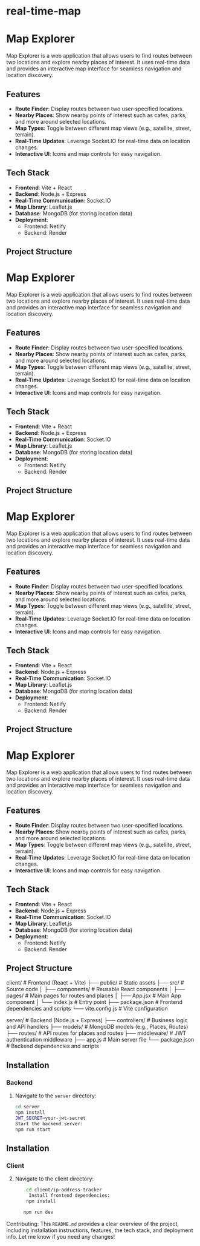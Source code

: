 # real-time-map
# Map Explorer

Map Explorer is a web application that allows users to find routes between two locations and explore nearby places of interest. It uses real-time data and provides an interactive map interface for seamless navigation and location discovery.

## Features

- **Route Finder**: Display routes between two user-specified locations.
- **Nearby Places**: Show nearby points of interest such as cafes, parks, and more around selected locations.
- **Map Types**: Toggle between different map views (e.g., satellite, street, terrain).
- **Real-Time Updates**: Leverage Socket.IO for real-time data on location changes.
- **Interactive UI**: Icons and map controls for easy navigation.

## Tech Stack

- **Frontend**: Vite + React
- **Backend**: Node.js + Express
- **Real-Time Communication**: Socket.IO
- **Map Library**: Leaflet.js
- **Database**: MongoDB (for storing location data)
- **Deployment**:
  - Frontend: Netlify
  - Backend: Render

## Project Structure

# Map Explorer

Map Explorer is a web application that allows users to find routes between two locations and explore nearby places of interest. It uses real-time data and provides an interactive map interface for seamless navigation and location discovery.

## Features

- **Route Finder**: Display routes between two user-specified locations.
- **Nearby Places**: Show nearby points of interest such as cafes, parks, and more around selected locations.
- **Map Types**: Toggle between different map views (e.g., satellite, street, terrain).
- **Real-Time Updates**: Leverage Socket.IO for real-time data on location changes.
- **Interactive UI**: Icons and map controls for easy navigation.

## Tech Stack

- **Frontend**: Vite + React
- **Backend**: Node.js + Express
- **Real-Time Communication**: Socket.IO
- **Map Library**: Leaflet.js
- **Database**: MongoDB (for storing location data)
- **Deployment**:
  - Frontend: Netlify
  - Backend: Render

## Project Structure

# Map Explorer

Map Explorer is a web application that allows users to find routes between two locations and explore nearby places of interest. It uses real-time data and provides an interactive map interface for seamless navigation and location discovery.

## Features

- **Route Finder**: Display routes between two user-specified locations.
- **Nearby Places**: Show nearby points of interest such as cafes, parks, and more around selected locations.
- **Map Types**: Toggle between different map views (e.g., satellite, street, terrain).
- **Real-Time Updates**: Leverage Socket.IO for real-time data on location changes.
- **Interactive UI**: Icons and map controls for easy navigation.

## Tech Stack

- **Frontend**: Vite + React
- **Backend**: Node.js + Express
- **Real-Time Communication**: Socket.IO
- **Map Library**: Leaflet.js
- **Database**: MongoDB (for storing location data)
- **Deployment**:
  - Frontend: Netlify
  - Backend: Render

## Project Structure
# Map Explorer

Map Explorer is a web application that allows users to find routes between two locations and explore nearby places of interest. It uses real-time data and provides an interactive map interface for seamless navigation and location discovery.

## Features

- **Route Finder**: Display routes between two user-specified locations.
- **Nearby Places**: Show nearby points of interest such as cafes, parks, and more around selected locations.
- **Map Types**: Toggle between different map views (e.g., satellite, street, terrain).
- **Real-Time Updates**: Leverage Socket.IO for real-time data on location changes.
- **Interactive UI**: Icons and map controls for easy navigation.

## Tech Stack

- **Frontend**: Vite + React
- **Backend**: Node.js + Express
- **Real-Time Communication**: Socket.IO
- **Map Library**: Leaflet.js
- **Database**: MongoDB (for storing location data)
- **Deployment**:
  - Frontend: Netlify
  - Backend: Render

## Project Structure
client/ # Frontend (React + Vite) ├── public/ # Static assets ├── src/ # Source code │ ├── components/ # Reusable React components │ ├── pages/ # Main pages for routes and places │ ├── App.jsx # Main App component │ └── index.js # Entry point ├── package.json # Frontend dependencies and scripts └── vite.config.js # Vite configuration

server/ # Backend (Node.js + Express) ├── controllers/ # Business logic and API handlers ├── models/ # MongoDB models (e.g., Places, Routes) ├── routes/ # API routes for places and routes ├── middleware/ # JWT authentication middleware ├── app.js # Main server file └── package.json # Backend dependencies and scripts


## Installation

### Backend

1. Navigate to the `server` directory:
   ```bash
   cd server
   npm install
   JWT_SECRET=your-jwt-secret
   Start the backend server:
   npm run start
## Installation

### Client   
2. Navigate to the client directory:
   ```bash
       cd client/ip-address-tracker
        Install frontend dependencies:
       npm install
   
      npm run dev
Contributing:
This `README.md` provides a clear overview of the project, including installation instructions, features, the tech stack, and deployment info. Let me know if you need any changes!
